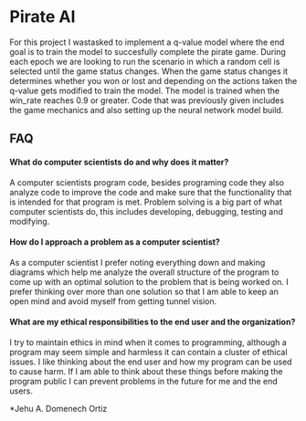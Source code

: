 
# Pirate AI

For this project I wastasked to implement a q-value model where the end goal is to train the model to succesfully complete the pirate game. During each epoch we are looking to run the scenario in which a random cell is selected until the game status changes. When the game status changes it determines whether you won or lost and depending on the actions taken the q-value gets modified to train the model. The model is trained when the win_rate reaches 0.9 or greater. Code that was previously given includes the game mechanics and also setting up the neural network model build.


## FAQ

#### What do computer scientists do and why does it matter?

A computer scientists program code, besides programing code they also analyze code to improve the code and make sure that the functionality that is intended for that program is met. Problem solving is a big part of what computer scientists do, this includes developing, debugging, testing and modifying. 

#### How do I approach a problem as a computer scientist?

As a computer scientist I prefer noting everything down and making diagrams which help me analyze the overall structure of the program to come up with an optimal solution to the problem that is being worked on. I prefer thinking over more than one solution so that I am able to keep an open mind and avoid myself from getting tunnel vision. 

#### What are my ethical responsibilities to the end user and the organization?

I try to maintain ethics in mind when it comes to programming, although a program may seem simple and harmless it can contain a cluster of ethical issues. I like thinking about the end user and how my program can be used to cause harm. If I am able to think about these things before making the program public I can prevent problems in the future for me and the end users.


*Jehu A. Domenech Ortiz
